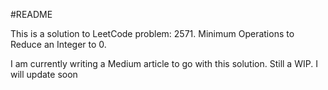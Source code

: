 #README

This is a solution to LeetCode problem: 2571. Minimum Operations to Reduce an Integer to 0.

I am currently writing a Medium article to go with this solution. Still a WIP. I will update soon